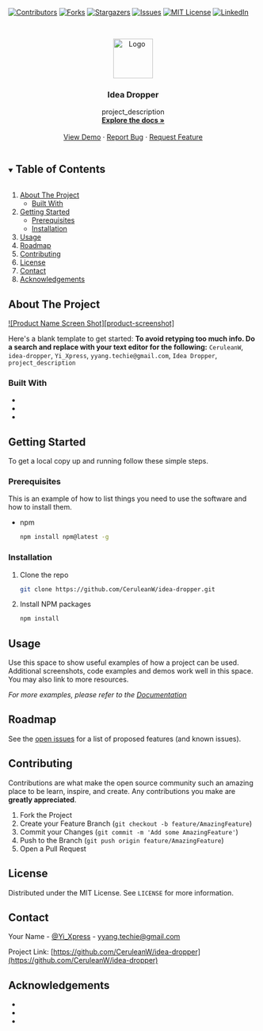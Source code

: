 [![Contributors][contributors-shield]][contributors-url]
[![Forks][forks-shield]][forks-url]
[![Stargazers][stars-shield]][stars-url]
[![Issues][issues-shield]][issues-url]
[![MIT License][license-shield]][license-url]
[![LinkedIn][linkedin-shield]][linkedin-url]



<!-- PROJECT LOGO -->
<br />
<p align="center">
  <a href="https://github.com/CeruleanW/idea-dropper">
    <img src="images/logo.png" alt="Logo" width="80" height="80">
  </a>

  <h3 align="center">Idea Dropper</h3>

  <p align="center">
    project_description
    <br />
    <a href="https://github.com/CeruleanW/idea-dropper"><strong>Explore the docs »</strong></a>
    <br />
    <br />
    <a href="https://github.com/CeruleanW/idea-dropper">View Demo</a>
    ·
    <a href="https://github.com/CeruleanW/idea-dropper/issues">Report Bug</a>
    ·
    <a href="https://github.com/CeruleanW/idea-dropper/issues">Request Feature</a>
  </p>
</p>



<!-- TABLE OF CONTENTS -->

<details open="open">
  <summary><h2 style="display: inline-block">Table of Contents</h2></summary>
  <ol>
    <li>
      <a href="#about-the-project">About The Project</a>
      <ul>
        <li><a href="#built-with">Built With</a></li>
      </ul>
    </li>
    <li>
      <a href="#getting-started">Getting Started</a>
      <ul>
        <li><a href="#prerequisites">Prerequisites</a></li>
        <li><a href="#installation">Installation</a></li>
      </ul>
    </li>
    <li><a href="#usage">Usage</a></li>
    <li><a href="#roadmap">Roadmap</a></li>
    <li><a href="#contributing">Contributing</a></li>
    <li><a href="#license">License</a></li>
    <li><a href="#contact">Contact</a></li>
    <li><a href="#acknowledgements">Acknowledgements</a></li>
  </ol>
</details>



<!-- ABOUT THE PROJECT -->
## About The Project

[![Product Name Screen Shot][product-screenshot]](https://example.com)

Here's a blank template to get started:
**To avoid retyping too much info. Do a search and replace with your text editor for the following:**
`CeruleanW`, `idea-dropper`, `Yi_Xpress`, `yyang.techie@gmail.com`, `Idea Dropper`, `project_description`


### Built With

* []()
* []()
* []()



<!-- GETTING STARTED -->
## Getting Started

To get a local copy up and running follow these simple steps.

### Prerequisites

This is an example of how to list things you need to use the software and how to install them.
* npm
  ```sh
  npm install npm@latest -g
  ```

### Installation

1. Clone the repo
   ```sh
   git clone https://github.com/CeruleanW/idea-dropper.git
   ```
2. Install NPM packages
   ```sh
   npm install
   ```



<!-- USAGE EXAMPLES -->
## Usage

Use this space to show useful examples of how a project can be used. Additional screenshots, code examples and demos work well in this space. You may also link to more resources.

_For more examples, please refer to the [Documentation](https://example.com)_



<!-- ROADMAP -->
## Roadmap

See the [open issues](https://github.com/CeruleanW/idea-dropper/issues) for a list of proposed features (and known issues).



<!-- CONTRIBUTING -->
## Contributing

Contributions are what make the open source community such an amazing place to be learn, inspire, and create. Any contributions you make are **greatly appreciated**.

1. Fork the Project
2. Create your Feature Branch (`git checkout -b feature/AmazingFeature`)
3. Commit your Changes (`git commit -m 'Add some AmazingFeature'`)
4. Push to the Branch (`git push origin feature/AmazingFeature`)
5. Open a Pull Request



<!-- LICENSE -->
## License

Distributed under the MIT License. See `LICENSE` for more information.



<!-- CONTACT -->
## Contact

Your Name - [@Yi_Xpress](https://twitter.com/Yi_Xpress) - yyang.techie@gmail.com

Project Link: [https://github.com/CeruleanW/idea-dropper](https://github.com/CeruleanW/idea-dropper)



<!-- ACKNOWLEDGEMENTS -->
## Acknowledgements

* []()
* []()
* []()





<!-- MARKDOWN LINKS & IMAGES -->
<!-- https://www.markdownguide.org/basic-syntax/#reference-style-links -->

[contributors-shield]: https://img.shields.io/github/contributors/CeruleanW/repo.svg?style=for-the-badge
[contributors-url]: https://github.com/CeruleanW/repo/graphs/contributors
[forks-shield]: https://img.shields.io/github/forks/CeruleanW/repo.svg?style=for-the-badge
[forks-url]: https://github.com/CeruleanW/repo/network/members
[stars-shield]: https://img.shields.io/github/stars/CeruleanW/repo.svg?style=for-the-badge
[stars-url]: https://github.com/CeruleanW/repo/stargazers
[issues-shield]: https://img.shields.io/github/issues/CeruleanW/repo.svg?style=for-the-badge
[issues-url]: https://github.com/CeruleanW/repo/issues
[license-shield]: https://img.shields.io/github/license/CeruleanW/repo.svg?style=for-the-badge
[license-url]: https://github.com/CeruleanW/repo/blob/master/LICENSE.txt
[linkedin-shield]: https://img.shields.io/badge/-LinkedIn-black.svg?style=for-the-badge&logo=linkedin&colorB=555
[linkedin-url]: https://linkedin.com/in/CeruleanW